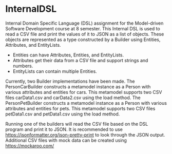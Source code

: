 # InternalDSL
Internal Domain Specific Language (DSL) assignment for the Model-driven Software Development course at 8 semester. This Internal DSL is used to read a CSV file and print the values of it to JSON as a list of objects. These objects are represented as a type constructed by a Builder using Entities, Attributes, and EntityLists. 

* Entities can have Attributes, Entities, and EntityLists.
* Attributes get their data from a CSV file and support strings and numbers.
* EntityLists can contain multiple Entities.

Currently, two Builder implementations have been made. The PersonCarBuilder constructs a metamodel instance as a Person with various attributes and entities for cars. This metamodel supports two CSV files carData1.csv and carData2.csv using the load method. The PersonPetBuilder constructs a metamodel instance as a Person with various attributes and entities for pets. This metamodel supports two CSV files petData1.csv and petData1.csv using the load method. 

Running one of the builders will read the CSV file based on the DSL program and print it to JSON.
It is recommended to use https://jsonformatter.org/json-pretty-print to look through the JSON output.
Additional CSV files with mock data can be created using https://mockaroo.com/
